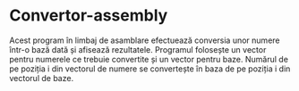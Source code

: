 # Convertor-assembly

Acest program în limbaj de asamblare efectuează conversia unor numere într-o bază dată și afisează rezultatele. Programul folosește 
un vector pentru numerele ce trebuie convertite și un vector pentru baze. Numărul de pe poziția i din vectorul de numere se convertește
în baza de pe poziția i din vectorul de baze.
